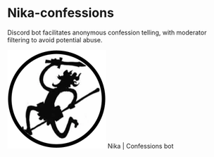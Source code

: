 # Nika-confessions
Discord bot facilitates anonymous confession telling, with moderator filtering to avoid potential abuse.

![](images/nikaIcon%20(1).png) Nika | Confessions bot
